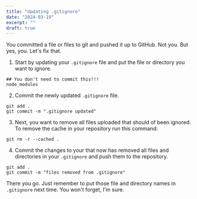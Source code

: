 ```yaml
---
title: "Updating .gitignore"
date: "2024-03-19"
excerpt: ""
draft: true
---
```


You committed a file or files to git and pushed it up to GitHub. Not you. But yes, you. Let's fix that.

1. Start by updating your `.gitignore` file and put the file or directory you want to ignore.

```
## You don't need to commit this!!!
node_modules
```

2. Commit the newly updated `.gitignore` file.

```
git add .
git commit -m ".gitignore updated"
```

3. Next, you want to remove all files uploaded that should of been ignored. To remove the cache in your repository run this command:

```
git rm -r --cached .
```

4. Commit the changes to your that now has removed all files and directories in your `.gitignore` and push them to the repository.

```
git add .
git commit -m "files removed from .gitignore"
```

There you go. Just remember to put those file and directory names in `.gitignore` next time. You won't forget, I'm sure.
